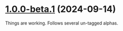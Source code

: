 # [1.0.0-beta.1](https://github.com/olets/unocss-preset-css/compare/fd8a3db688e235799a1d3f007110669444fbda40...v1.0.0-beta.1) (2024-09-14)

Things are working. Follows several un-tagged alphas.
